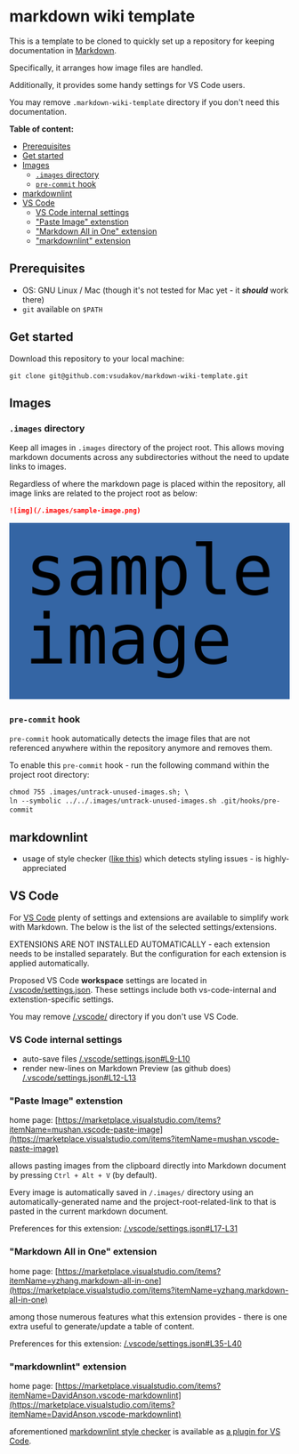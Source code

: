 # markdown wiki template

This is a template to be cloned to quickly set up a repository for keeping documentation in [Markdown](https://en.wikipedia.org/wiki/Markdown).

Specifically, it arranges how image files are handled.

Additionally, it provides some handy settings for VS Code users.

You may remove `.markdown-wiki-template` directory if you don't need this documentation.

**Table of content:**

- [Prerequisites](#prerequisites)
- [Get started](#get-started)
- [Images](#images)
  - [`.images` directory](#images-directory)
  - [`pre-commit` hook](#pre-commit-hook)
- [markdownlint](#markdownlint)
- [VS Code](#vs-code)
  - [VS Code internal settings](#vs-code-internal-settings)
  - ["Paste Image" extenstion](#paste-image-extenstion)
  - ["Markdown All in One" extension](#markdown-all-in-one-extension)
  - ["markdownlint" extension](#markdownlint-extension)

## Prerequisites

- OS: GNU Linux / Mac (though it's not tested for Mac yet - it _**should**_ work there)
- `git` available on `$PATH`

## Get started

Download this repository to your local machine:

```shell
git clone git@github.com:vsudakov/markdown-wiki-template.git
```

## Images

### `.images` directory

Keep all images in `.images` directory of the project root. This allows moving markdown documents across any subdirectories without the need to update links to images.

Regardless of where the markdown page is placed within the repository, all image links are related to the project root as below:

```markdown
![img](/.images/sample-image.png)
```

![img](/.images/sample-image.png)

### `pre-commit` hook

`pre-commit` hook automatically detects the image files that are not referenced anywhere within the repository anymore and removes them.

To enable this `pre-commit` hook - run the following command within the project root directory:

```shell
chmod 755 .images/untrack-unused-images.sh; \
ln --symbolic ../../.images/untrack-unused-images.sh .git/hooks/pre-commit
```

## markdownlint

- usage of style checker ([like this](https://github.com/DavidAnson/markdownlint)) which detects styling issues - is highly-appreciated

## VS Code

For [VS Code](https://code.visualstudio.com/) plenty of settings and extensions are available to simplify work with Markdown. The below is the list of the selected settings/extensions.

EXTENSIONS ARE NOT INSTALLED AUTOMATICALLY - each extension needs to be installed separately. But the configuration for each extension is applied automatically.

Proposed VS Code **workspace** settings are located in [/.vscode/settings.json](/.vscode/settings.json). These settings include both vs-code-internal and extenstion-specific settings.

You may remove [/.vscode/](/.vscode/) directory if you don't use VS Code.

### VS Code internal settings

- auto-save files [/.vscode/settings.json#L9-L10](/.vscode/settings.json#L9-L10)
- render new-lines on Markdown Preview (as github does) [/.vscode/settings.json#L12-L13](/.vscode/settings.json#L12-L13)

### "Paste Image" extenstion

home page: [https://marketplace.visualstudio.com/items?itemName=mushan.vscode-paste-image](https://marketplace.visualstudio.com/items?itemName=mushan.vscode-paste-image)

allows pasting images from the clipboard directly into Markdown document by pressing `Ctrl + Alt + V` (by default).

Every image is automatically saved in `/.images/` directory using an automatically-generated name and the project-root-related-link to that is pasted in the current markdown document.

Preferences for this extension: [/.vscode/settings.json#L17-L31](/.vscode/settings.json#L17-L31)

### "Markdown All in One" extension

home page: [https://marketplace.visualstudio.com/items?itemName=yzhang.markdown-all-in-one](https://marketplace.visualstudio.com/items?itemName=yzhang.markdown-all-in-one)

among those numerous features what this extension provides - there is one extra useful to generate/update a table of content.

Preferences for this extension: [/.vscode/settings.json#L35-L40](/.vscode/settings.json#L35-L40)

### "markdownlint" extension

home page: [https://marketplace.visualstudio.com/items?itemName=DavidAnson.vscode-markdownlint](https://marketplace.visualstudio.com/items?itemName=DavidAnson.vscode-markdownlint)

aforementioned [markdownlint style checker](#markdownlint) is available as [a plugin for VS Code](https://marketplace.visualstudio.com/items?itemName=DavidAnson.vscode-markdownlint).
